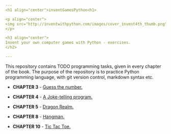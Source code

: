 ```yaml
---
<h1 align="center">inventGamesPython<h1>

<p align="center">
<img src="http://inventwithpython.com/images/cover_invent4th_thumb.png" width="150"/>
</p>

<h3 align="center">
Invent your own computer games with Python - exercises.
</h2>

---
```


This repository contains TODO programming tasks, given in every chapter of the book. The purpose of the repository is to practice Python programming language, with git version control, markdown syntax etc.

* **CHAPTER 3** - [Guess the number.](https://github.com/st33ze/inventGamesPython/tree/master/chapter_03/guess.py)

* **CHAPTER 4** - [A Joke-telling program.](https://github.com/st33ze/inventGamesPython/tree/master/chapter_04/jokes.py)

* **CHAPTER 5** - [Dragon Realm.](https://github.com/st33ze/inventGamesPython/tree/master/chapter_05/dragon.py)

* **CHAPTER 8** - [Hangman.](https://github.com/st33ze/inventGamesPython/tree/master/chapter_08)

* **CHAPTER 10** - [Tic Tac Toe.](https://github.com/st33ze/inventGamesPython/tree/master/chapter_10)
